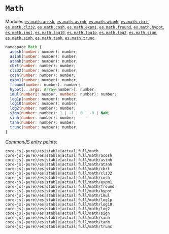 # `Math`
Modules [`es.math.acosh`](/packages/core-js/modules/es.math.acosh.js), [`es.math.asinh`](/packages/core-js/modules/es.math.asinh.js), [`es.math.atanh`](/packages/core-js/modules/es.math.atanh.js), [`es.math.cbrt`](/packages/core-js/modules/es.math.cbrt.js), [`es.math.clz32`](/packages/core-js/modules/es.math.clz32.js), [`es.math.cosh`](/packages/core-js/modules/es.math.cosh.js), [`es.math.expm1`](/packages/core-js/modules/es.math.expm1.js), [`es.math.fround`](/packages/core-js/modules/es.math.fround.js), [`es.math.hypot`](/packages/core-js/modules/es.math.hypot.js), [`es.math.imul`](/packages/core-js/modules/es.math.imul.js), [`es.math.log10`](/packages/core-js/modules/es.math.log10.js), [`es.math.log1p`](/packages/core-js/modules/es.math.log1p.js), [`es.math.log2`](/packages/core-js/modules/es.math.log2.js), [`es.math.sign`](/packages/core-js/modules/es.math.sign.js), [`es.math.sinh`](/packages/core-js/modules/es.math.sinh.js), [`es.math.tanh`](/packages/core-js/modules/es.math.tanh.js), [`es.math.trunc`](/packages/core-js/modules/es.math.trunc.js).
```js
namespace Math {
  acosh(number: number): number;
  asinh(number: number): number;
  atanh(number: number): number;
  cbrt(number: number): number;
  clz32(number: number): number;
  cosh(number: number): number;
  expm1(number: number): number;
  fround(number: number): number;
  hypot(...args: Array<number>): number;
  imul(number1: number, number2: number): number;
  log1p(number: number): number;
  log10(number: number): number;
  log2(number: number): number;
  sign(number: number): 1 | -1 | 0 | -0 | NaN;
  sinh(number: number): number;
  tanh(number: number): number;
  trunc(number: number): number;
}
```
[*CommonJS entry points:*](/docs/Usage.md#commonjs-api)
```
core-js(-pure)/es|stable|actual|full/math
core-js(-pure)/es|stable|actual|full/math/acosh
core-js(-pure)/es|stable|actual|full/math/asinh
core-js(-pure)/es|stable|actual|full/math/atanh
core-js(-pure)/es|stable|actual|full/math/cbrt
core-js(-pure)/es|stable|actual|full/math/clz32
core-js(-pure)/es|stable|actual|full/math/cosh
core-js(-pure)/es|stable|actual|full/math/expm1
core-js(-pure)/es|stable|actual|full/math/fround
core-js(-pure)/es|stable|actual|full/math/hypot
core-js(-pure)/es|stable|actual|full/math/imul
core-js(-pure)/es|stable|actual|full/math/log1p
core-js(-pure)/es|stable|actual|full/math/log10
core-js(-pure)/es|stable|actual|full/math/log2
core-js(-pure)/es|stable|actual|full/math/sign
core-js(-pure)/es|stable|actual|full/math/sinh
core-js(-pure)/es|stable|actual|full/math/tanh
core-js(-pure)/es|stable|actual|full/math/trunc
```
